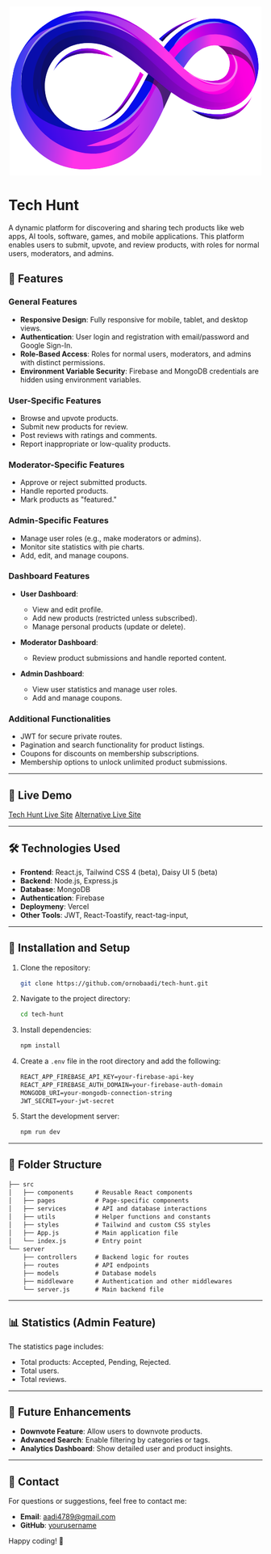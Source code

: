 <div align="center">
  <img src="public/logo.png" alt="Tech Hunt Logo">
</div>

# Tech Hunt

A dynamic platform for discovering and sharing tech products like web apps, AI tools, software, games, and mobile applications. This platform enables users to submit, upvote, and review products, with roles for normal users, moderators, and admins.

## 🌟 Features

### General Features
- **Responsive Design**: Fully responsive for mobile, tablet, and desktop views.
- **Authentication**: User login and registration with email/password and Google Sign-In.
- **Role-Based Access**: Roles for normal users, moderators, and admins with distinct permissions.
- **Environment Variable Security**: Firebase and MongoDB credentials are hidden using environment variables.

### User-Specific Features
- Browse and upvote products.
- Submit new products for review.
- Post reviews with ratings and comments.
- Report inappropriate or low-quality products.

### Moderator-Specific Features
- Approve or reject submitted products.
- Handle reported products.
- Mark products as "featured."

### Admin-Specific Features
- Manage user roles (e.g., make moderators or admins).
- Monitor site statistics with pie charts.
- Add, edit, and manage coupons.

### Dashboard Features
- **User Dashboard**:
  - View and edit profile.
  - Add new products (restricted unless subscribed).
  - Manage personal products (update or delete).

- **Moderator Dashboard**:
  - Review product submissions and handle reported content.

- **Admin Dashboard**:
  - View user statistics and manage user roles.
  - Add and manage coupons.

### Additional Functionalities
- JWT for secure private routes.
- Pagination and search functionality for product listings.
- Coupons for discounts on membership subscriptions.
- Membership options to unlock unlimited product submissions.

---

## 🚀 Live Demo
[Tech Hunt Live Site](https://tech-hunt-ornobaadi.surge.sh/)
[Alternative Live Site](https://tech-hunt-39126.web.app/)


---

## 🛠️ Technologies Used

- **Frontend**: React.js, Tailwind CSS 4 (beta), Daisy UI 5 (beta)
- **Backend**: Node.js, Express.js
- **Database**: MongoDB
- **Authentication**: Firebase
- **Deploymeny**: Vercel
- **Other Tools**: JWT, React-Toastify, react-tag-input, 

---

## 📖 Installation and Setup

1. Clone the repository:
   ```bash
   git clone https://github.com/ornobaadi/tech-hunt.git
   ```
2. Navigate to the project directory:
   ```bash
   cd tech-hunt
   ```
3. Install dependencies:
   ```bash
   npm install
   ```
4. Create a `.env` file in the root directory and add the following:
   ```env
   REACT_APP_FIREBASE_API_KEY=your-firebase-api-key
   REACT_APP_FIREBASE_AUTH_DOMAIN=your-firebase-auth-domain
   MONGODB_URI=your-mongodb-connection-string
   JWT_SECRET=your-jwt-secret
   ```
5. Start the development server:
   ```bash
   npm run dev
   ```

---

## 🎨 Folder Structure

```
├── src
│   ├── components      # Reusable React components
│   ├── pages           # Page-specific components
│   ├── services        # API and database interactions
│   ├── utils           # Helper functions and constants
│   ├── styles          # Tailwind and custom CSS styles
│   ├── App.js          # Main application file
│   └── index.js        # Entry point
└── server
    ├── controllers     # Backend logic for routes
    ├── routes          # API endpoints
    ├── models          # Database models
    ├── middleware      # Authentication and other middlewares
    └── server.js       # Main backend file
```

---

## 📊 Statistics (Admin Feature)

The statistics page includes:
- Total products: Accepted, Pending, Rejected.
- Total users.
- Total reviews.

---

## 📌 Future Enhancements

- **Downvote Feature**: Allow users to downvote products.
- **Advanced Search**: Enable filtering by categories or tags.
- **Analytics Dashboard**: Show detailed user and product insights.

---


## 📧 Contact

For questions or suggestions, feel free to contact me:

- **Email**: aadi4789@gmail.com
- **GitHub**: [yourusername](https://github.com/ornobaadi)

Happy coding! 🎉


